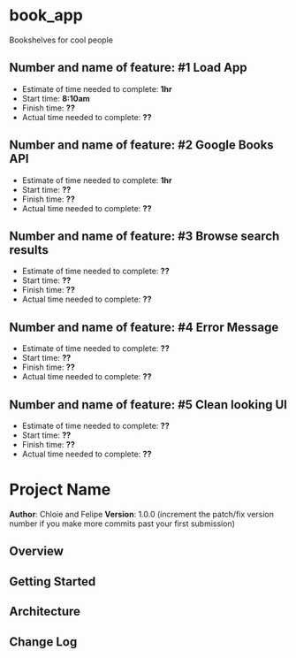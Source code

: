 # book_app
Bookshelves for cool people

## Number and name of feature: __#1 Load App__
* Estimate of time needed to complete: __1hr__
* Start time: __8:10am__
* Finish time: __??__
* Actual time needed to complete: __??__

## Number and name of feature: __#2 Google Books API__
* Estimate of time needed to complete: __1hr__
* Start time: __??__
* Finish time: __??__
* Actual time needed to complete: __??__

## Number and name of feature: __#3 Browse search results__
* Estimate of time needed to complete: __??__
* Start time: __??__
* Finish time: __??__
* Actual time needed to complete: __??__

## Number and name of feature: __#4 Error Message__
* Estimate of time needed to complete: __??__
* Start time: __??__
* Finish time: __??__
* Actual time needed to complete: __??__

## Number and name of feature: __#5 Clean looking UI__
* Estimate of time needed to complete: __??__
* Start time: __??__
* Finish time: __??__
* Actual time needed to complete: __??__

# Project Name

**Author**: Chloie and Felipe
**Version**: 1.0.0 (increment the patch/fix version number if you make more commits past your first submission)

## Overview
<!-- Provide a high level overview of what this application is and why you are building it, beyond the fact that it's an assignment for a Code 301 class. (i.e. What's your problem domain?) -->

## Getting Started
<!-- What are the steps that a user must take in order to build this app on their own machine and get it running? -->

## Architecture
<!-- Provide a detailed description of the application design. What technologies (languages, libraries, etc) you're using, and any other relevant design information. -->

## Change Log
<!-- Use this area to document the iterative changes made to your application as each feature is successfully implemented. Use time stamps. Here's an examples:

01-01-2001 4:59pm - Application now has a fully-functional express server, with GET and POST routes for the book resource.

## Credits and Collaborations
<!-- Give credit (and a link) to other people or resources that helped you build this application. -->